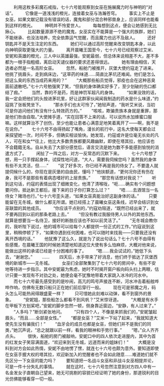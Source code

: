 　　利用这枚多彩魔石戒指，七十六号能观察到女巫在施展魔力时与神明的“对话”。
　　它像是一道浅浅的橙光，连接着女巫与浩瀚苍穹。
　　事实上不止是女巫，如果文献记载没有错误的话，魔鬼和部分混合种邪兽身上，应该同样也能看到这样的橙光。
　　神明并不怜爱世人。
　　每每想到这点，便会让她感到无比揪心。
　　比起数量源源不绝的魔鬼，女巫实在不能算是一个强大的族群，她们不能继承、也没法培养，完全依靠运气觉醒，而且魔力也远不及敌人。
　　还好钥匙并不是天生注定的东西。
　　她们可以通过高阶觉醒来改变钥匙本身，以此向神明获取更强大的力量。
　　离开晨曦王国至今，七十六号已经观察过艾米、安妮和英雄的橙光，三人中以英雄最强，安妮最弱，但总体来说相差不大，差不多都为一根手指粗细，离启动天谴仪器的要求还差得很远。
　　她有理由相信，天选者必然是一名高阶女巫。
　　忽然，船舱门被推开，灰堡大使约寇走了进来。他挑了挑眉头，走到病床边，“这草药的味道……简直比茅坑还难闻。他们是怎么把这么臭的东西当成药来用的？”
　　“大概那些船员觉得，邪疫也会在这种恶臭面前退散吧。”七十六号勉强笑了笑，“但我的身体确实好多了，至少划破的伤口都结了痂。”
　　当然，靠的不是药，而是神罚军超凡的身体。
　　“如果没效的话，我一定会把他们的头按进茅坑里，好让这群家伙闻闻我制造的药水是什么味道，”约寇挑了张板凳坐下。
　　“那水手们也太可怜了，”她轻声道，“我听艾米说，当初可是你追问他们有没有什么特效药方的。”
　　“咳咳，欺骗贵族本身就是重罪，那是他们咎由自取。”大使摊手道，“实在回答不上来的话，可以说热水加蜂蜜口服嘛。这样就算治不了创伤，至少也能让患者心满意足地笑着离开了——啊，我不是在说你。”
　　七十六号不由得扬起了嘴角，漫长的航行中，这名大使每天都会过来探望她一次，时间不多，但确实相谈愉快。她发现，约寇或许是位毫无长处的凡人，可在和女**往上，他比大多数贵族都要风趣幽默，即使在塔其拉，他应该也不会籍籍无名。自从失去了大部分感觉后，语言交流是她为数不多能感到愉悦的消遣方式了。
　　闲扯了一阵之后，对方一反常态的沉默下来。
　　七十六号想了想，用一只手撑起身体，试探性地问道，“大人，需要我伺候您吗？虽然我的身体有些不太灵活，但……”
　　“说了好多次，你已经不再是我的侍女了。不要逢人就提伺候什么的，你现在是灰堡的自由民，懂吗？”他扶额道，“更何况你还有伤在身，我可不是那些有着病态嗜好的上层贵族。”
　　“那您有话想对我说？”
　　听到这句话，约寇的表情出现了细微变化，他清了清喉咙，“呃……确实有个问题想要问你。抵达新王都后，接下来的日子你打算怎么过？”
　　“唔……去酒馆当一名侍女？赌场也行。”七十六号歪头道，“如果女巫真能治好这副身体的话。”
　　只要能留在无冬城，做什么都无所谓。她已经搭上了晨曦女巫这条线，迟早会结识到女巫联盟的其他成员。
　　“你应该干点别的，”约寇劝阻道，“既然已经出来了，就不要再回到以前的那条老路上去。”
　　“但没有教过我服侍男人以外的其他东西。就算是想要当一名侍卫，接好的断肢应该也不如以前灵活了。”
　　“无冬城会教你的，我听陛下说过，他的城市可以给每个人都提供一份正式的工作。”约寇说到这里，稍稍停顿了下，“如果你遇到任何困难，也可以随时来找我——只要我还没有离开西境的话。”
　　他犹豫了这么久，就是为了说出句话么？七十六号不由得有些感慨，在晨曦王国的时候她清楚地知道这位大使有多么怕麻烦，大概对他来说，能做出这样的承诺已经是十分困难的事了。
　　“嗯……我会试试的，”她低下头去，“谢谢您。”
　　……
　　四天后，水手带来了好消息，他们终于抵达了灰堡西境的新城市——无冬城。
　　女巫们全部聚集到了七十六号的房间中，有些不安地等待进一步指示。其中安妮最为焦虑，她时不时揭开窗户板向码头扫上两眼，估计只要一发现有不对劲之处，她便会毫不犹豫地带着大家跳入冰冷的河水中。
　　而七十六号最先感受到的是吵闹，高亢的鸣号声接连不断，河水冲击着船舷哗哗作响，仿佛有无数只船只正在她们前后穿行一般。
　　现在可是邪魔之月，码头怎么可能热闹得跟盛夏一样？
　　只可惜她此刻难以动弹，看不到窗外的景象。
　　“安妮姐，那些船怎么都看不到风帆？”艾米惊讶道。
　　“大概是有水手在甲板下方划桨吧，”安妮的脚步忽然一顿，侧身靠近窗边，“安静，有人过来了。”
　　“人多吗？”断剑紧张地问。
　　“只有四个人，不像是来抓我们的，”安妮皱起眉头，“而且……全部是女性。”
　　“都是女巫？”艾米一下站了起来，“我就知道大使先生没有骗我们！”
　　“血牙会的成员也都是女巫，但她们并不是我们的同类，”她沉声说，“总之就跟以前一样，看我的眼神和手势行事。”
　　“嗯，”众人齐齐点头。
　　很快，船舱的房门被敲响，安妮口中的四人依次走进屋内，其中为首的红发女子笑容满面道，“欢迎来到无冬城，远道而来的姐妹们！”
　　大概是没料到对方会如此热情，安妮不由地愣了愣，就连七十六号也颇为意外。要知道即使在女巫手握大权的塔其拉，欢迎新加入的觉醒者也不会如此随意……难道她们就不先区分一下女巫的能力吗？
　　要知道把一名战斗女巫和非战斗女巫相提并论，可是一件十分失礼的事情。
　　就在这时，七十六号忽然注意到对方四人中有一名金发女子直朝自己望来，她无可挑剔的容貌已经证明了她的身份，那道锐利的目光仿佛能够看穿一切一般。